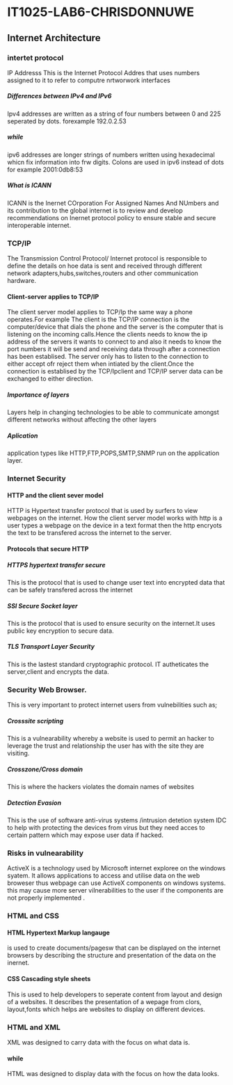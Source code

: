 # IT1025-LAB6-CHRISDONNUWE

## Internet Architecture
### intertet protocol
IP Addresss This is the Internet Protocol Addres that uses numbers assigned to it to refer to computre nrtworwork interfaces
##### Differences between IPv4 and IPv6
Ipv4 addresses are written as a string of four numbers between 0 and 225 seperated by dots. forexample 192.0.2.53
##### while 
ipv6 addresses are longer strings of numbers written using hexadecimal whicn fix information into frw digits. Colons are used in ipv6 instead of dots for example 2001:0db8:53
##### What is ICANN
ICANN is the Inernet COrporation For Assigned Names And NUmbers and its contribution to the global internet is to review and develop recommendations on Inernet protocol policy to ensure stable and secure interoperable internet.

### TCP/IP
The Transmission Control Protocol/ Internet protocol is responsible to define the details on hoe data is sent and received through different network adapters,hubs,switches,routers and other communication hardware.
#### Client-server applies to TCP/IP
The client server model applies to TCP/Ip the same way a phone operates.For example The client is the TCP/IP connection is the computer/device that dials the phone and the server is the computer that is listening on the incoming calls.Hence the clients needs to know the ip address of the servers it wants to connect to and also it needs to know the port numbers it will be send and receiving data through after a connection has been establised. The server only has to listen to the connection to either accept ofr reject them when intiated by the client.Once the connection is establised by the TCP/Ipclient and TCP/IP server data can be exchanged to either direction.

##### Importance of layers 
Layers help in changing technologies to be able to communicate amongst different networks without affecting the other layers
##### Aplication
application types like HTTP,FTP,POPS,SMTP,SNMP run on the application layer.

### Internet Security
#### HTTP and the client sever model
HTTP is Hypertext transfer protocol that is used by surfers to view webpages on the internet.
How the client server model works with http is a user types a webpage on the device in a text format then the http encryots the text to be transfered across the internet to the server.
 #### Protocols that secure HTTP
 ##### HTTPS hypertext transfer secure
 This is the protocol that is used to change user text into encrypted data that can be safely transfered across the internet
 ##### SSl Secure Socket layer
 This is the protocol that is used to ensure security on the internet.It uses public key encryption to secure data.
 ##### TLS Transport Layer Security
 This is the lastest standard cryptographic protocol. IT autheticates the server,client and encrypts the data.
 
 ### Security Web Browser.
 This is very important to protect internet users from vulnebilities such as;
 ##### Crosssite scripting
 This is a vulnearability whereby a website is used to permit an hacker to leverage the trust and relationship the user has with the site they  are visiting.
 ##### Crosszone/Cross domain
 This is where the hackers violates the domain names of websites
 ##### Detection Evasion
 This is the use of software anti-virus systems /intrusion detetion system IDC to help with protecting the devices from virus but they need acces to certain pattern which may expose user data if hacked.
 ### Risks in vulnearability
 ActiveX is a technology used by Microsoft internet exploree on the windows syatem. It allows applications to access and utilise data on the web broweser thus webpage can use ActiveX components on windows systems. this may cause more server vilnerabilities to the user if the components are not properly implemented .
 
 ### HTML and CSS
#### HTML Hypertext Markup langauge
is used to create documents/pagesw that can be displayed on the internet browsers by describing the structure and presentation of the data on the inernet.
#### CSS Cascading style sheets 
This is used to help developers to seperate content from layout and design of a websites. It describes the presentation of a wepage from clors, layout,fonts which helps are websites to display on different devices.

### HTML  and XML
 XML was designed to carry data with the focus on what data is. 
 #### while
 HTML was designed to display data with the focus on how the data looks.
 

